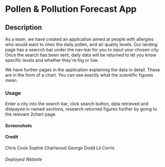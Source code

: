 # Pollen & Pollution Forecast App

## Description

As a team, we have created an application aimed at people with allergies who would want to chec the daily pollen, and air quality levels.
Our landing page has a searcch bar under the nav-bar for you to input your chosen city. Once the search has been sent, daily data will be returned to let you know specific levels and whether they're hig or low.

We have further pages in the application explaining the data in detail. These are in the form of a chart. You can see exactly what the scientific figures mean.

### Usage
Enter a city into the search bar, click search button, data retrieved and dislpayed in named sections, research returned figures further by going to the relevant 2chart page.

#### Screenshots

#### Credit
Chris Cook
Sophie Charlwood
George Dodd
Lil Corris

###### Deployed Website

